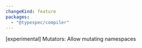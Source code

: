 ```yaml
---
changeKind: feature
packages:
  - "@typespec/compiler"
---
```


[experimental] Mutators: Allow mutating namespaces

